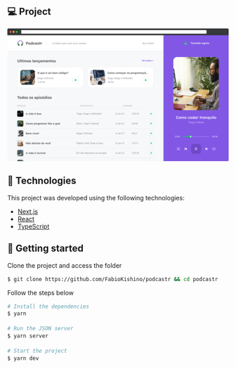 ## 💻 Project

<p align="center">
  <img alt="Podcastr" src=".github/podcastr-preview.png" width="720px">
</p>

## 🧪 Technologies

This project was developed using the following technologies:

- [Next.js](https://nextjs.org/)
- [React](https://reactjs.org)
- [TypeScript](https://www.typescriptlang.org/)

## 🚀 Getting started

Clone the project and access the folder

```bash
$ git clone https://github.com/FabioKishino/podcastr && cd podcastr
```

Follow the steps below
```bash
# Install the dependencies
$ yarn

# Run the JSON server
$ yarn server

# Start the project
$ yarn dev
```



